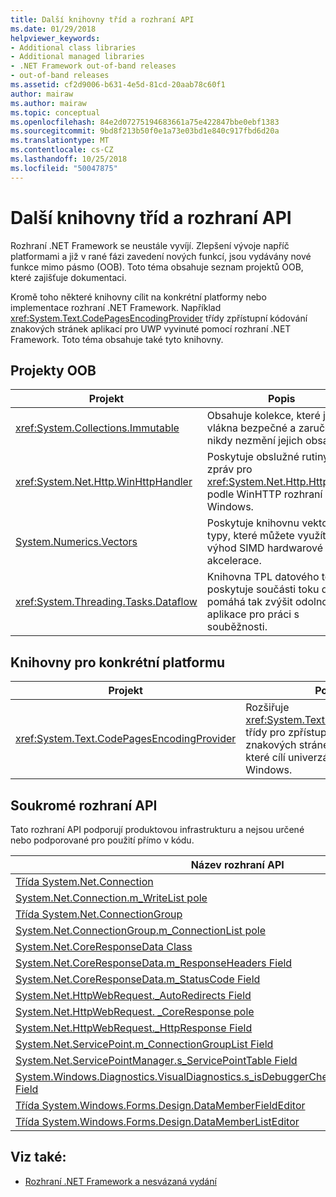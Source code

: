 ```yaml
---
title: Další knihovny tříd a rozhraní API
ms.date: 01/29/2018
helpviewer_keywords:
- Additional class libraries
- Additional managed libraries
- .NET Framework out-of-band releases
- out-of-band releases
ms.assetid: cf2d9006-b631-4e5d-81cd-20aab78c60f1
author: mairaw
ms.author: mairaw
ms.topic: conceptual
ms.openlocfilehash: 84e2d07275194683661a75e422847bbe0ebf1383
ms.sourcegitcommit: 9bd8f213b50f0e1a73e03bd1e840c917fbd6d20a
ms.translationtype: MT
ms.contentlocale: cs-CZ
ms.lasthandoff: 10/25/2018
ms.locfileid: "50047875"
---
```

# <a name="additional-class-libraries-and-apis"></a>Další knihovny tříd a rozhraní API

Rozhraní .NET Framework se neustále vyvíjí. Zlepšení vývoje napříč platformami a již v rané fázi zavedení nových funkcí, jsou vydávány nové funkce mimo pásmo (OOB). Toto téma obsahuje seznam projektů OOB, které zajišťuje dokumentaci.  
  
Kromě toho některé knihovny cílit na konkrétní platformy nebo implementace rozhraní .NET Framework. Například <xref:System.Text.CodePagesEncodingProvider> třídy zpřístupní kódování znakových stránek aplikací pro UWP vyvinuté pomocí rozhraní .NET Framework. Toto téma obsahuje také tyto knihovny.  
  
## <a name="oob-projects"></a>Projekty OOB
  
| Projekt | Popis |  
| ------- | ----------- |  
| <xref:System.Collections.Immutable> | Obsahuje kolekce, které jsou vlákna bezpečné a zaručené nikdy nezmění jejich obsah. |
| <xref:System.Net.Http.WinHttpHandler> | Poskytuje obslužné rutiny zpráv pro <xref:System.Net.Http.HttpClient> podle WinHTTP rozhraní Windows. |
| [System.Numerics.Vectors](https://msdn.microsoft.com/library/mt452176.aspx) | Poskytuje knihovnu vektorové typy, které můžete využít výhod SIMD hardwarové akcelerace.| 
| <xref:System.Threading.Tasks.Dataflow> | Knihovna TPL datového toku poskytuje součásti toku dat a pomáhá tak zvýšit odolnost aplikace pro práci s souběžnosti. |  

## <a name="platform-specific-libraries"></a>Knihovny pro konkrétní platformu
  
| Projekt | Popis |  
| ------- | ----------- |  
| <xref:System.Text.CodePagesEncodingProvider> | Rozšiřuje <xref:System.Text.EncodingProvider> třídy pro zpřístupnění kódování znakových stránek pro aplikace, které cílí univerzální platformu Windows. |  
  
## <a name="private-apis"></a>Soukromé rozhraní API  

Tato rozhraní API podporují produktovou infrastrukturu a nejsou určené nebo podporované pro použití přímo v kódu.  
  
| Název rozhraní API |
| -------- |
| [Třída System.Net.Connection](../../../docs/framework/additional-apis/connection.md) |
| [System.Net.Connection.m\_WriteList pole](../../../docs/framework/additional-apis/m_writelist.md) |
| [Třída System.Net.ConnectionGroup](../../../docs/framework/additional-apis/connectiongroup.md) |
| [System.Net.ConnectionGroup.m\_ConnectionList pole](../../../docs/framework/additional-apis/m_connectionlist.md) |
| [System.Net.CoreResponseData Class](../../../docs/framework/additional-apis/coreresponsedata.md) |
| [System.Net.CoreResponseData.m\_ResponseHeaders Field](../../../docs/framework/additional-apis/coreresponsedata_m_responseheaders.md) |
| [System.Net.CoreResponseData.m\_StatusCode Field](../../../docs/framework/additional-apis/coreresponsedata_m_statuscode.md) |
| [System.Net.HttpWebRequest.\_AutoRedirects Field](../../../docs/framework/additional-apis/_autoredirects.md) |
| [System.Net.HttpWebRequest. \_CoreResponse pole](../../../docs/framework/additional-apis/httpwebrequest__coreresponse.md) |
| [System.Net.HttpWebRequest.\_HttpResponse Field](../../../docs/framework/additional-apis/_httpresponse.md) |
| [System.Net.ServicePoint.m\_ConnectionGroupList Field](../../../docs/framework/additional-apis/m_connectiongrouplist.md) |
| [System.Net.ServicePointManager.s\_ServicePointTable Field](../../../docs/framework/additional-apis/s_servicepointtable.md) |
| [System.Windows.Diagnostics.VisualDiagnostics.s\_isDebuggerCheckDisabledForTestPurposes Field](../../../docs/framework/additional-apis/s-isdebuggercheckdisabledfortestpurposes-field.md) |
| [Třída System.Windows.Forms.Design.DataMemberFieldEditor](../../../docs/framework/additional-apis/datamemberfieldeditor-class.md) |
| [Třída System.Windows.Forms.Design.DataMemberListEditor](../../../docs/framework/additional-apis/datamemberlisteditor-class.md) |
  
## <a name="see-also"></a>Viz také:

- [Rozhraní .NET Framework a nesvázaná vydání](../../../docs/framework/get-started/the-net-framework-and-out-of-band-releases.md)
